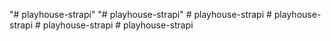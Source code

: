 "# playhouse-strapi" 
"# playhouse-strapi" 
#   p l a y h o u s e - s t r a p i  
 #   p l a y h o u s e - s t r a p i  
 #   p l a y h o u s e - s t r a p i  
 #   p l a y h o u s e - s t r a p i  
 